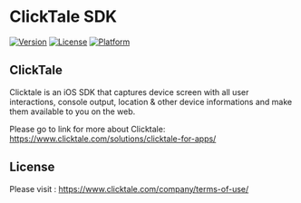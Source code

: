 # ClickTale SDK

[![Version](https://img.shields.io/cocoapods/v/FlightRecorder.svg?style=flat)](http://cocoadocs.org/docsets/FlightRecorder)
[![License](https://img.shields.io/cocoapods/l/FlightRecorder.svg?style=flat)](http://cocoadocs.org/docsets/FlightRecorder)
[![Platform](https://img.shields.io/cocoapods/p/FlightRecorder.svg?style=flat)](http://cocoadocs.org/docsets/FlightRecorder)

## ClickTale

Clicktale is an iOS SDK that captures device screen with all user interactions, console output, location & other device informations and make them available to you on the web.

Please go to link for more about Clicktale: https://www.clicktale.com/solutions/clicktale-for-apps/

## License


Please visit : https://www.clicktale.com/company/terms-of-use/
